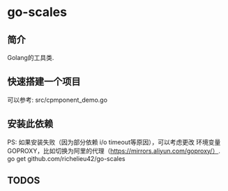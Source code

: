 # go-scales

## 简介 
Golang的工具类.

## 快速搭建一个项目
可以参考: src/cpmponent_demo.go

## 安装此依赖
PS: 如果安装失败（因为部分依赖 i/o timeout等原因），可以考虑更改 环境变量GOPROXY，比如切换为阿里的代理（https://mirrors.aliyun.com/goproxy/）.
go get github.com/richelieu42/go-scales

## TODOS
